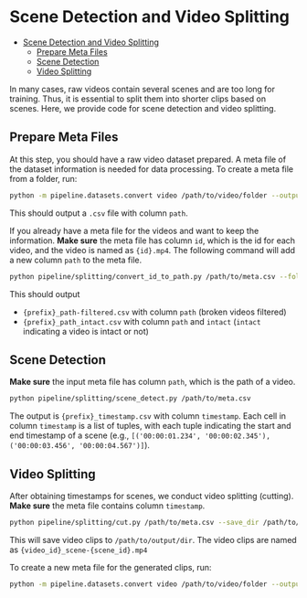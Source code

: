 # Scene Detection and Video Splitting

- [Scene Detection and Video Splitting](#scene-detection-and-video-splitting)
    - [Prepare Meta Files](#prepare-meta-files)
    - [Scene Detection](#scene-detection)
    - [Video Splitting](#video-splitting)

In many cases, raw videos contain several scenes and are too long for training. Thus, it is essential to split them into shorter
clips based on scenes. Here, we provide code for scene detection and video splitting.

## Prepare Meta Files
At this step, you should have a raw video dataset prepared. A meta file of the dataset information is needed for data processing. To create a meta file from a folder, run:

```bash
python -m pipeline.datasets.convert video /path/to/video/folder --output /path/to/save/meta.csv
```
This should output a `.csv` file with column `path`.

If you already have a meta file for the videos and want to keep the information.
**Make sure** the meta file has column `id`, which is the id for each video, and the video is named as `{id}.mp4`.
The following command will add a new column `path` to the meta file.

```bash
python pipeline/splitting/convert_id_to_path.py /path/to/meta.csv --folder_path /path/to/video/folder
```
This should output
- `{prefix}_path-filtered.csv` with column `path` (broken videos filtered)
- `{prefix}_path_intact.csv` with column `path` and `intact` (`intact` indicating a video is intact or not)


## Scene Detection

**Make sure** the input meta file has column `path`, which is the path of a video.

```bash
python pipeline/splitting/scene_detect.py /path/to/meta.csv
```
The output is `{prefix}_timestamp.csv` with column `timestamp`. Each cell in column `timestamp` is a list of tuples,
with each tuple indicating the start and end timestamp of a scene
(e.g., `[('00:00:01.234', '00:00:02.345'), ('00:00:03.456', '00:00:04.567')]`).

## Video Splitting
After obtaining timestamps for scenes, we conduct video splitting (cutting).
**Make sure** the meta file contains column `timestamp`.

```bash
python pipeline/splitting/cut.py /path/to/meta.csv --save_dir /path/to/output/dir
```

This will save video clips to `/path/to/output/dir`. The video clips are named as `{video_id}_scene-{scene_id}.mp4`

To create a new meta file for the generated clips, run:
```bash
python -m pipeline.datasets.convert video /path/to/video/folder --output /path/to/save/meta.csv
```
